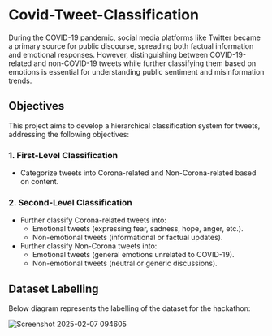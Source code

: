 # Covid-Tweet-Classification

During the COVID-19 pandemic, social media platforms like Twitter became a primary source for public discourse, spreading both factual information and emotional responses. However, distinguishing between COVID-19-related and non-COVID-19 tweets while further classifying them based on emotions is essential for understanding public sentiment and misinformation trends. 

## Objectives

This project aims to develop a hierarchical classification system for tweets, addressing the following objectives:

### 1. First-Level Classification
- Categorize tweets into Corona-related and Non-Corona-related based on content.

### 2. Second-Level Classification
- Further classify Corona-related tweets into:
  - Emotional tweets (expressing fear, sadness, hope, anger, etc.).
  - Non-emotional tweets (informational or factual updates).
- Further classify Non-Corona tweets into:
  - Emotional tweets (general emotions unrelated to COVID-19).
  - Non-emotional tweets (neutral or generic discussions).

## Dataset Labelling

Below diagram represents the labelling of the dataset for the hackathon:

![Screenshot 2025-02-07 094605](https://github.com/user-attachments/assets/cf93d443-3942-42fe-ba7d-363983ed6b8a)
